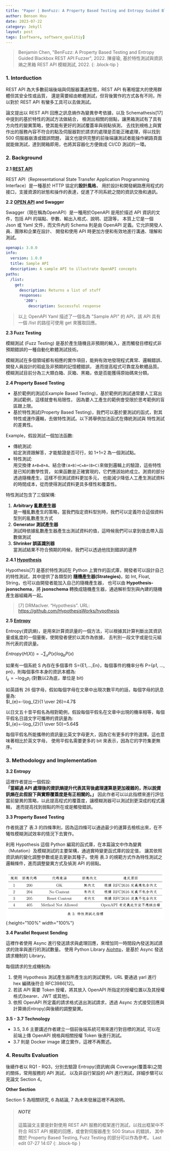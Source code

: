 ```yaml
---
title: "Paper | BenFuzz: A Property Based Testing and Entropy Guided Blackbox REST API Fuzzer"
author: Benson Hsu
date: 2023-07-22
category: Jekyll
layout: post
tags: [software, software_qualitiy]
---
```


> Benjamin Chen, "BenFuzz: A Property Based Testing and Entropy Guided Blackbox REST API Fuzzer", 2022. 
> 陳睿瑜, 基於特性測試與資訊熵之黑箱 REST API 模糊測試, 2022. 
{: .block-tip }

### 1. Intorduction 

REST API 為大多數前端後端與伺服器溝通型態，REST API 有著相當大的使用群體但其安全性或品質，
還是需要經由軟體測試，但背後實作的方式各有不同，所以對於 REST API 有蠻多工具可以去做測試。

論文提出以 REST API 回應之訊息熵作為變異參考依據，以及 Schemathesis[17] 中提到的基於特性的測試方法做結合，
檢測出相關的弱點，讓黑箱測試有了具有方向性的變異策略，使其能有更好的測試覆蓋率與弱點偵測，
去找到規格上與實作出的服務內容不符合的點及伺服器對於請求的處理是否能正確處理，得以找到 500 伺服器崩潰或錯誤問題，
論文也提供完整的前後端讓測試者能操作網路頁面就能做測試，達到開箱即用，也將其容器化方便做成 CI/CD 測試的一環。

### 2. Background

**2.1 [REST API]**

REST API（Representational State Transfer Application Programming Interface）是一種基於 HTTP 協定的**設計風格**，
用於設計和開發網路應用程式的接口，支援資源的狀態和操作的表達，促進了不同系統之間的資訊交換和通訊。

**2.2 [OPEN API] and Swagger**

Swagger（現在稱為OpenAPI）是一種用於OpenAPI 是用於描述 API 資訊的文件，包括 API 的端點、參數、輸出入格式、說明、認證等，
本質上它是一個 Json 或 Yaml 文件，而文件內的 Schema 則是由 OpenAPI 定義。它允許開發人員、團隊和企業在設計、
開發和使用 API 時更加方便和有效地進行溝通、理解和測試。

```yaml
openapi: 3.0.0
info:
  version: 1.0.0
  title: Sample API
  description: A sample API to illustrate OpenAPI concepts
paths:
  /list:
    get:
      description: Returns a list of stuff              
      responses:
        '200':
          description: Successful response
```
> 以上 OpenAPI Yaml 描述了一個名為 "Sample API" 的 API，該 API 具有一個 /list 的路徑可使用 get 來獲取回應。

**2.3 Fuzz Testing**

模糊測試 (Fuzz Testing) 是基於產生隨機且非預期的輸入，進而觸發目標程式非預期錯誤的一種自動化軟體測試技術。

模糊測試在多個領域都有相應的實作項目，能夠有效地發現程式異常、邏輯錯誤、開發人員設計的瑕疵及非預期的記憶體錯誤，
進而提高程式可靠度及軟體品質。模糊測試目前分為三大類白箱、灰箱、黑箱，依是否能獲得原始碼來分類。

**2.4 Property Based Testing**

-   基於範例的測試(Example Based Testing)，基於範例的測試通常要人工寫出測試範例，這樣就會有局限性，
因為要人工產生的範例會受限於思考範例的盲區跟上限。
-   基於特性測試(Property Based Testing)，我們可以基於要測試的函式，對其特性或運作邏輯，去做特性測試。以下將舉例加法函式在傳統測試與
特性測試的差異性。

Example，假設測試一個加法函數:  
-   傳統測試:  
給定測資跟解答，才能驗證是否可行，如 1+1=2 為一個測試點。
-   特性測試:  
用交換律 `A+B=B+A`、結合律`(A+B)+C=A+(B+C)`來做到邏輯上的驗證，這些特性是已知的數學性質，
如果函數是正確實現的，它們應該始終成立。測資的部分透過隨機產生，這樣不但測試資料更加多元，
也能減少降低人工產生測試資料的時間成本，從而使得測試資料更具多樣性和覆蓋性。

特性測試包含了三個架構:  
1. **Arbitrary 亂數產生器**  
是一種亂數產生的策略，當我們指定資料型別時，我們可以定義符合這個資料型別的亂數產生方式
2. **Generator 測試產生器**  
測試時依據亂數產生器產生出測試資料的值，這時候我們可以拿到值去帶入函數做測試
3. **Shrinker 誤區識別器**  
當測試結果不符合預期的時候，我們可以透過他找到錯誤的邊界

**2.4.1 [Hypothesis]**

Hypothesis[7] 是基於特性測試在 Python 上實作的函式庫，開發者可以設計自己的特性測試，其中提供了各類型的
**隨機產生器(Strategies)**，如 Int, Float, String，也可以由開發者能加入自己的隨機產生器，
也可以由 **Hypothesis-jsonschema**，將 **jsonschema** 轉換成隨機產生器，通過解析型別與內建的隨機產生器組織再一起。

> [7] DRMacIver. “Hypothesis”. URL: https://github.com/HypothesisWorks/hypothesis

**2.5 [Entropy](資訊熵)**

Entropy(資訊熵)，是用來計算資訊量的一個方法，可以根據其計算判斷出其資訊量或亂度的一個量衡，使開發者便於以其作為依據，
去判別一段文字或是位元組所代表的資訊量。

$Entropy (H(X)) = - \sum_{x} P(x) \log_{b} P(x)$

如果有一個系統 S 內存在多個事件 S={E1,...,En}，每個事件的機率分布 P={p1, ..., pn}，則每個事件本身的資訊本體為:  
$I_{e} = -\log_{2}{p_{i}}$ (對數以2為底，單位是 bit)

如英語有 26 個字母，假如每個字母在文章中出現次數平均的話，每個字母的訊息量為:  
$I_{e}=-\log_{2}{1 \over 26}=4.7$

以日文五十音平假名為相對範例，假設每個平假名在文章中出現的機率相等，每個平假名日語文字可攜帶的資訊量為:  
$I_{e}=-\log_{2}{1 \over 50}=5.64$

每個平假名所能攜帶的資訊量比英文字母更大，因為它有更多的字符選擇。這也意味著相比於英文字母，
使用平假名需要更多的 bit 來表示，因為它的字符集更無序。

### 3. Methodology and Implementation

**3.2 Entropy**

這裡作者提出一個假設:  
**「當經過 API 處理後的資訊熵提升代表其背後處理運算是更加複雜的，所以說資訊熵在此假設下與實際覆蓋度是有正相關的。」**
因此作者可以以此指標來進行評估當前變異的策略，以此提高程式的覆蓋度，讓模糊測器可以測試到更深成的程式邏輯，
進而提高找到弱點的所在或是觸發錯誤。

**3.3 Property Based Testing**

作者挑選了 表.3 的四條準則，因為這四條可以通過最少的運算去檢核出來，在不犧牲模糊測試效率的情況下去實作。

利用 Hypothesis 這個 Python 編寫的函式庫，在本篇論文中作為變異（Mutation）及模糊測試的主要架構，通過實時變更函式庫的設定值，
讓其依照資訊熵的變化調整參數或是去更新其種子。使用 表.3 的規範方式作為特性測試之邏輯條件，進而調整變異方式及偵測 API 的弱點。

![](/image/2023/07-22-property_based_testing_entropy_guided_backbox_REST_API_fuzzer/1.png){:height="100%" width="100%"}

**3.4 Parallel Request Sending**

這裡作者使用 Async 進行發送請求與處理回應，來增加同一時間段內發送測試請求的效率與進行的測試數量。
使用 Python Library [Aiohttp]，是基於 Async 發送請求機制的 Library。

每個請求的生成機制為:  
1.  使用 Hypothesis 測試產生器所產生出的測試實例，URL 要通過 yarl 進行 hex 編碼後符合 RFC3986[12]。
2.  若該 API 需要 Token 授權，將其放入 OpenAPI 所指定的授權位置以及其授權格式(bearer、JWT 或其他)。
3.  依照 OpenAPI 所定義的請求格式送出測試請求，透過 Async 方式接受回應與計算熵(Entropy)與後續的調整變異。

**3.5 - 3.7 Technology**

- 3.5, 3.6 主要講述作者建立一個前後端系統可用來進行對目標的測試, 可以在前端上傳 OpenAPI 規格與相關授權 Token 後進行測試。  
- 3.7 則是 Docker image 建立實作，這裡不再贅述。

### 4. Results Evaluation

<!-- 預留標題，日後若要詳細補充可用 -->
<!-- **4.1 RQ1 Analysis of the Relationship Between Coverage and Information Entropy** -->

後續作者以 RQ1 - RQ3，分別去驗證 Entropy(資訊熵)與 Coverage(覆蓋率)之間的關係，常用服務的 API 測試，
以及非自行架設的 API 進行測試，詳細步驟可以見論文 Section 4。

**Other Section**

Section 5 為相關研究, 6 為結論, 7 為未來發展這裡不再說明。

> ##### NOTE
> 這篇論文主要是針對使用 REST API 服務的框架進行測試，以找出框架中不符合 REST API 規範的回應，或會對伺服器產生 500 Status 的錯誤，
> 其中關於 Property Based Testing, Fuzz Testing 的部分可以作為參考。
> Last edit 07-27 14:07
{: .block-tip }

[REST API]: https://en.wikipedia.org/wiki/Representational_state_transfer
[OPEN API]: https://en.wikipedia.org/wiki/OpenAPI_Specification
[Hypothesis]: https://hypothesis.readthedocs.io/en/latest/index.html
[Entropy]: https://en.wikipedia.org/wiki/Entropy_(information_theory)
[Aiohttp]: https://docs.aiohttp.org/en/stable/